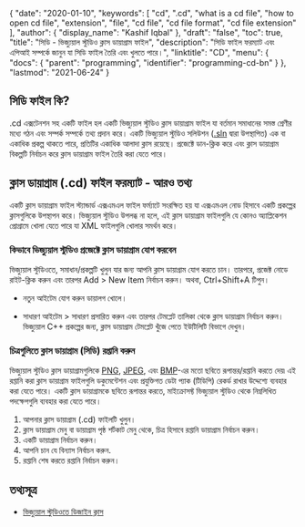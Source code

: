 {
  "date": "2020-01-10",
  "keywords": [
    "cd",
    ".cd",
    "what is a cd file",
    "how to open cd file",
    "extension",
    "file",
    "cd file",
    "cd file format",
    "cd file extension"
  ],
  "author": {
    "display_name": "Kashif Iqbal"
  },
  "draft": "false",
  "toc": true,
  "title": "সিডি - ভিজ্যুয়াল স্টুডিও ক্লাস ডায়াগ্রাম ফাইল",
  "description": "সিডি ফাইল ফরম্যাট এবং এপিআই সম্পর্কে জানুন যা সিডি ফাইল তৈরি এবং খুলতে পারে।",
  "linktitle": "CD",
  "menu": {
    "docs": {
      "parent": "programming",
      "identifier": "programming-cd-bn"
    }
  },
  "lastmod": "2021-06-24"
}

## সিডি ফাইল কি?

.cd এক্সটেনশন সহ একটি ফাইল হল একটি ভিজ্যুয়াল স্টুডিও ক্লাস ডায়াগ্রাম ফাইল যা বর্তমান সমাধানের সমস্ত শ্রেণীর মধ্যে গঠন এবং সম্পর্ক সম্পর্কে তথ্য প্রদান করে। একটি ভিজ্যুয়াল স্টুডিও সলিউশন ([.sln](/programming/sln/) দ্বারা উপস্থাপিত) এক বা একাধিক প্রকল্প থাকতে পারে, প্রতিটির একাধিক আলাদা ক্লাস রয়েছে। প্রজেক্টে ডান-ক্লিক করে এবং ক্লাস ডায়াগ্রাম বিকল্পটি নির্বাচন করে ক্লাস ডায়াগ্রাম ফাইল তৈরি করা যেতে পারে।

## ক্লাস ডায়াগ্রাম (.cd) ফাইল ফরম্যাট - আরও তথ্য

একটি ক্লাস ডায়াগ্রাম ফাইল স্ট্যান্ডার্ড এক্সএমএল ফাইল ফর্ম্যাটে সংরক্ষিত হয় যা এক্সএমএল নোড হিসাবে একটি প্রকল্পের ক্লাসগুলিকে উপস্থাপন করে। ভিজ্যুয়াল স্টুডিও উপলব্ধ না হলে, এই ক্লাস ডায়াগ্রাম ফাইলগুলি যে কোনও অ্যাপ্লিকেশন প্রোগ্রামে খোলা যেতে পারে যা XML ফাইলগুলি খোলার সমর্থন করে।

### কিভাবে ভিজ্যুয়াল স্টুডিও প্রজেক্টে ক্লাস ডায়াগ্রাম যোগ করবেন

ভিজ্যুয়াল স্টুডিওতে, সমাধান/প্রকল্পটি খুলুন যার জন্য আপনি ক্লাস ডায়াগ্রাম যোগ করতে চান। তারপরে, প্রজেক্ট নোডে রাইট-ক্লিক করুন এবং তারপর Add > New Item নির্বাচন করুন। অথবা, Ctrl+Shift+A টিপুন।

 * নতুন আইটেম যোগ করুন ডায়ালগ খোলে।

 * সাধারণ আইটেম > সাধারণ প্রসারিত করুন এবং তারপর টেমপ্লেট তালিকা থেকে ক্লাস ডায়াগ্রাম নির্বাচন করুন। ভিজ্যুয়াল C++ প্রকল্পের জন্য, ক্লাস ডায়াগ্রাম টেমপ্লেট খুঁজে পেতে ইউটিলিটি বিভাগে দেখুন।

### চিত্রগুলিতে ক্লাস ডায়াগ্রাম (সিডি) রপ্তানি করুন

ভিজ্যুয়াল স্টুডিও ক্লাস ডায়াগ্রামগুলিকে [PNG](/image/png/), [JPEG](/image/jpeg/), এবং [BMP](/image/bmp/)-এর মতো ছবিতে রূপান্তর/রপ্তানি করতে দেয়৷ এই রপ্তানি করা ক্লাস ডায়াগ্রাম ফাইলগুলি ডকুমেন্টেশন এবং প্রযুক্তিগত ডেটা প্যাক (টিডিপি) রেকর্ড রাখার উদ্দেশ্যে ব্যবহার করা যেতে পারে। একটি ক্লাস ডায়াগ্রামকে ছবিতে রূপান্তর করতে, মাইক্রোসফ্ট ভিজ্যুয়াল স্টুডিও থেকে নিম্নলিখিত পদক্ষেপগুলি ব্যবহার করা যেতে পারে।

1. আপনার ক্লাস ডায়াগ্রাম (.cd) ফাইলটি খুলুন।
1. ক্লাস ডায়াগ্রাম মেনু বা ডায়াগ্রাম পৃষ্ঠ শর্টকাট মেনু থেকে, চিত্র হিসাবে রপ্তানি ডায়াগ্রাম নির্বাচন করুন।
1. একটি ডায়াগ্রাম নির্বাচন করুন।
1. আপনি চান যে বিন্যাস নির্বাচন করুন.
1. রপ্তানি শেষ করতে রপ্তানি নির্বাচন করুন।

## তথ্যসূত্র

* [ভিজ্যুয়াল স্টুডিওতে ডিজাইন ক্লাস](https://learn.microsoft.com/en-us/visualstudio/ide/class-designer/designing-and-viewing-classes-and-types?view=vs-2019)


